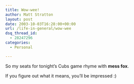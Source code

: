 ```yaml
---
title: Wow-wee!
author: Matt Stratton
layout: post
date: 2003-10-03T16:28:00+00:00
url: /life-in-general/wow-wee
dsq_thread_id:
  - 28247296
categories:
  - Personal

---
```

So my seats for tonight&#8217;s Cubs game rhyme with **mess fox**.

If you figure out what it means, you&#8217;ll be impressed :)